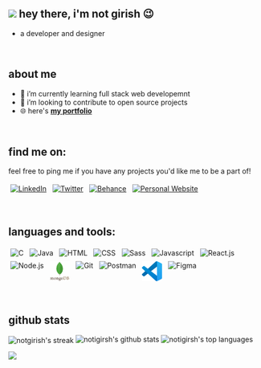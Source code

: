 ## <img src="https://raw.githubusercontent.com/MartinHeinz/MartinHeinz/master/wave.gif" width="20px"> hey there, i'm not girish 😉
- a developer and designer

<br />

## about me

- 🌱 i’m currently learning full stack web developemnt
- 👯 i’m looking to contribute to open source projects
- 🌐 here's **[my portfolio](https://#)**

<br />

## find me on:

feel free to ping me if you have any projects you'd like me to be a part of!

<p align="left"> 
<a href="https://www.linkedin.com/in/notgirish/" target="_blank"> <img src="https://img.icons8.com/fluent/48/000000/linkedin.png" title="LinkedIn" alt="LinkedIn" height="40" style="vertical-align:top; margin:4px"></a>
<a href="https://twitter.com/notgirish" target="_blank"> <img src="https://img.icons8.com/fluent/48/000000/twitter.png" title="Twitter" alt="Twitter" height="40" style="vertical-align:top; margin:4px"></a>
<a href="https://www.behance.net/notgirish" target="_blank"> <img src="https://img.icons8.com/color/48/000000/behance.png" title="Behance" alt="Behance" height="40" style="vertical-align:top; margin:4px"></a> 
<a href="https://#" target="_blank"> <img src="https://icon-library.com/images/65b3db429c_64716.png" title="Personal Website" alt="Personal Website" height="40" style="vertical-align:top; margin:4px"></a>  
</p>

<br />

## languages and tools:

<p align="left">
<img src="https://upload.wikimedia.org/wikipedia/commons/1/18/C_Programming_Language.svg" alt="C" title="C" height="40" style="vertical-align:top; margin:4px">
<img src="https://www.shareicon.net/data/512x512/2016/09/23/833700_windows_512x512.png" alt="Java" title="Java" height="40" style="vertical-align:top; margin:4px">
<img src="https://cdn.worldvectorlogo.com/logos/html-1.svg" alt="HTML" title="HTML" height="40" style="vertical-align:top; margin:4px"> 
<img src="https://logodix.com/logo/1111652.png" alt="CSS" title="CSS" height="40" style="vertical-align:top; margin:4px"> 
<img src="https://sass-lang.com/assets/img/styleguide/color-1c4aab2b.png" alt="Sass" title="Sass" height="40" style="vertical-align:top; margin:4px"> 
<img src="https://logosvector.net/wp-content/uploads/2015/07/JavaScript_logo.png" alt="Javascript" title="Javascript" height="40" style="vertical-align:top; margin:4px">
<img src="https://cdn.worldvectorlogo.com/logos/react-2.svg" alt="React.js" title="React.js" height="40" style="vertical-align:top; margin:4px">
<img src="https://seeklogo.com/images/N/nodejs-logo-FBE122E377-seeklogo.com.png" alt="Node.js" title="Node.js" height="40" style="vertical-align:top; margin:4px">
<img alt="MongoDB" title="MongoDB" height="40" style="vertical-align:top; margin:4px" src="https://raw.githubusercontent.com/devicons/devicon/master/icons/mongodb/mongodb-original-wordmark.svg" />
<img src="https://git-scm.com/images/logos/downloads/Git-Icon-1788C.png" alt="Git" title="Git" height="40" style="vertical-align:top; margin:4px">
<img alt="Postman" title="Postman" height="40" style="vertical-align:top; margin:4px" src="https://www.vectorlogo.zone/logos/getpostman/getpostman-icon.svg" />
<img src="https://raw.githubusercontent.com/github/explore/80688e429a7d4ef2fca1e82350fe8e3517d3494d/topics/visual-studio-code/visual-studio-code.png" alt="VS Code" title="VS Code" height="40" style="vertical-align:top; margin:4px">
<img src="https://cdn.shopify.com/s/files/1/0284/7024/7555/products/figma2x_1048x.png?v=1591893627" alt="Figma" title="Figma" height="40" style="vertical-align:top; margin:4px">
</p>

<br />

## github stats

<img align="center" alt="notgirish's streak" src="https://github-readme-streak-stats.herokuapp.com/?user=notgirish&theme=black-ice&hide_border=true&stroke=0000&background=060A0CD0" />

<img alt="notigirsh's github stats" src="https://github-readme-stats.codestackr.vercel.app/api?username=notgirish&count_private=true&show_icons=true&theme=react&hide_border=true" />

<img alt="notigirsh's top languages" src="https://github-readme-stats.vercel.app/api/top-langs/?username=notgirish&langs_count=8&count_private=true&layout=compact&theme=react&hide_border=true&bg_color=0D1117" />

![](https://visitor-badge.laobi.icu/badge?page_id=notgirish.notgirish) 